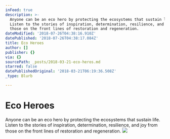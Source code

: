 ```yaml
---
inFeed: true
description: >-
  Anyone can be an eco hero by protecting the ecosystems that sustain life.
  Listen to the stories of inspiration, determination, resilience, and joy from
  those on the front lines of restoration and regeneration.
dateModified: '2018-07-26T04:38:16.910Z'
datePublished: '2018-07-26T04:38:17.084Z'
title: Eco Heroes
author: []
publisher: {}
via: {}
sourcePath: _posts/2018-03-21-eco-heros.md
starred: false
datePublishedOriginal: '2018-03-21T06:19:36.508Z'
_type: Blurb

---
```

# Eco Heroes

Anyone can be an eco hero by protecting the ecosystems that sustain life. Listen to the stories of inspiration, determination, resilience, and joy from those on the front lines of restoration and regeneration.
![](https://the-grid-user-content.s3-us-west-2.amazonaws.com/57cd7698-df12-400e-bad6-c325145b84b9.jpg)